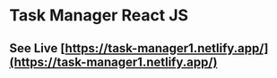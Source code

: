 # Task Manager React JS
## See Live [https://task-manager1.netlify.app/](https://task-manager1.netlify.app/)



